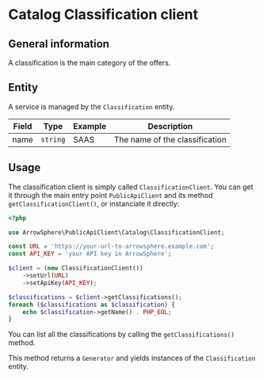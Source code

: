 # Catalog Classification client

## General information

A classification is the main category of the offers.

## Entity

A service is managed by the `Classification` entity.

| Field | Type     | Example | Description                    |
| ----- | -------- | ------- | ------------------------------ |
| name  | `string` | SAAS    | The name of the classification |

## Usage

The classification client is simply called `ClassificationClient`.
You can get it through the main entry point `PublicApiClient` and its method `getClassificationClient()`, or instanciate it directly:

```php
<?php

use ArrowSphere\PublicApiClient\Catalog\ClassificationClient;

const URL = 'https://your-url-to-arrowsphere.example.com';
const API_KEY = 'your API key in ArrowSphere';

$client = (new ClassificationClient())
    ->setUrl(URL)
    ->setApiKey(API_KEY);

$classifications = $client->getClassifications();
foreach ($classifications as $classification) {
    echo $classification->getName() . PHP_EOL;
}
```

You can list all the classifications by calling the `getClassifications()` method.

This method returns a `Generator` and yields instances of the `Classification` entity.
